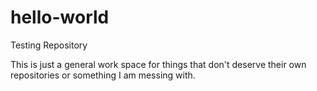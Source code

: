 # hello-world
Testing Repository

This is just a general work space for things that don't deserve their own repositories or something I am messing with.
